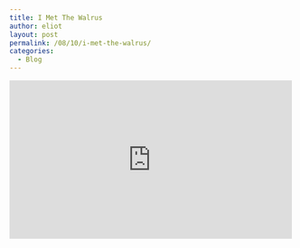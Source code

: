 ```yaml
---
title: I Met The Walrus
author: eliot
layout: post
permalink: /08/10/i-met-the-walrus/
categories:
  - Blog
---
```

<iframe width="500" height="281" src="http://www.youtube.com/embed/jmR0V6s3NKk?feature=oembed" frameborder="0" allowfullscreen></iframe>
